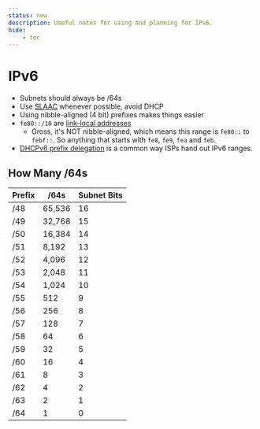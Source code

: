 ```yaml
---
status: new
description: Useful notes for using and planning for IPv6.
hide:
    - toc
---
```


# IPv6

- Subnets should always be /64s
- Use [SLAAC](https://en.wikipedia.org/wiki/IPv6#Stateless_address_autoconfiguration_(SLAAC)) whenever possible, avoid DHCP
- Using nibble-aligned (4 bit) prefixes makes things easier
- `fe80::/10` are [link-local addresses](https://en.wikipedia.org/wiki/Link-local_address)
    - Gross, it's NOT nibble-aligned, which means this range is `fe80::` to `febf::`. So anything that starts with `fe8`, `fe9`, `fea` and `feb`.
- [DHCPv6 prefix delegation](https://en.wikipedia.org/wiki/Prefix_delegation) is a common way ISPs hand out IPv6 ranges.

## How Many /64s

| Prefix | /64s   | Subnet Bits |
| ------ | ------ | ----------- |
| /48    | 65,536 | 16          |
| /49    | 32,768 | 15          |
| /50    | 16,384 | 14          |
| /51    | 8,192  | 13          |
| /52    | 4,096  | 12          |
| /53    | 2,048  | 11          |
| /54    | 1,024  | 10          |
| /55    | 512    | 9           |
| /56    | 256    | 8           |
| /57    | 128    | 7           |
| /58    | 64     | 6           |
| /59    | 32     | 5           |
| /60    | 16     | 4           |
| /61    | 8      | 3           |
| /62    | 4      | 2           |
| /63    | 2      | 1           |
| /64    | 1      | 0           |
